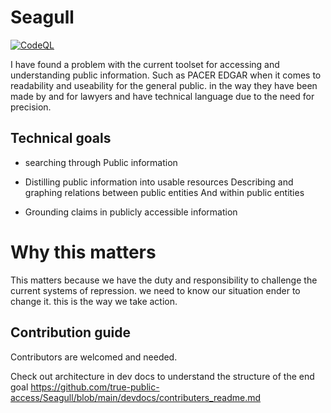 
# Seagull 
[![CodeQL](https://github.com/true-public-access/begel/actions/workflows/github-code-scanning/codeql/badge.svg)](https://github.com/true-public-access/begel/actions/workflows/github-code-scanning/codeql)

I have found a problem with the current toolset for accessing and understanding public information. Such as PACER EDGAR when it comes to readability and useability for the general public. in the way they have been made by and for lawyers and have technical language due to the need for precision.    

## Technical goals 

* searching through Public information

* Distilling public information into usable resources  Describing and graphing relations between public entities And within public entities

* Grounding claims in publicly accessible information 



# Why this matters
 This  matters because we have the duty and responsibility to challenge the current systems of repression. we need to know our situation ender to change it. this is the way we take action.


## Contribution guide 

Contributors are welcomed and needed.

Check out architecture in dev docs to understand the structure of the end goal
https://github.com/true-public-access/Seagull/blob/main/devdocs/contributers_readme.md

